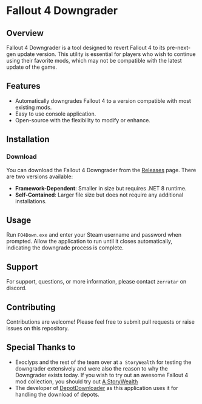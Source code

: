 # Fallout 4 Downgrader

## Overview
Fallout 4 Downgrader is a tool designed to revert Fallout 4 to its pre-next-gen update version. This utility is essential for players who wish to continue using their favorite mods, which may not be compatible with the latest update of the game.

## Features
- Automatically downgrades Fallout 4 to a version compatible with most existing mods.
- Easy to use console application.
- Open-source with the flexibility to modify or enhance.

## Installation

### Download
You can download the Fallout 4 Downgrader from the [Releases](https://github.com/zerratar/fallout4-downgrader/releases) page. There are two versions available:
- **Framework-Dependent**: Smaller in size but requires .NET 8 runtime.
- **Self-Contained**: Larger file size but does not require any additional installations.

## Usage
Run `FO4Down.exe` and enter your Steam username and password when prompted. Allow the application to run until it closes automatically, indicating the downgrade process is complete.

## Support
For support, questions, or more information, please contact `zerratar` on discord.

## Contributing
Contributions are welcome! Please feel free to submit pull requests or raise issues on this repository.

## Special Thanks to
* Exoclyps and the rest of the team over at `a StoryWealth` for testing the downgrader extensively and were also the reason to why the Downgrader exists today. If you wish to try out an awesome Fallout 4 mod collection, you should try out [A StoryWealth](https://next.nexusmods.com/fallout4/collections/5atq9t)
* The developer of [DepotDownloader](https://github.com/SteamRE/DepotDownloader) as this application uses it for handling the download of depots.
